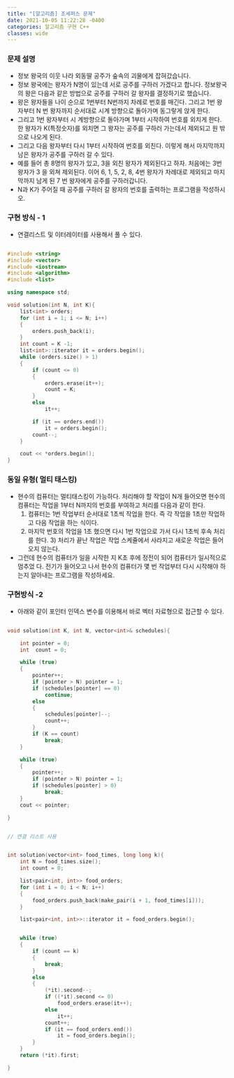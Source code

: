 ```yaml
---
title: "[알고리즘] 조세퍼스 문제"
date: 2021-10-05 11:22:28 -0400
categories: 알고리즘 구현 C++
classes: wide
---
```


### 문제 설명

- 정보 왕국의 이웃 나라 외동딸 공주가 숲속의 괴물에게 잡혀갔습니다.
- 정보 왕국에는 왕자가 N명이 있는데 서로 공주를 구하러 가겠다고 합니다. 정보왕국의 왕은 다음과 같은 방법으로 공주를 구하러 갈 왕자를 결정하기로 했습니다.
- 왕은 왕자들을 나이 순으로 1번부터 N번까지 차례로 번호를 매긴다. 그리고 1번 왕자부터 N 번 왕자까지 순서대로 시계 방향으로 돌아가며 동그랗게 앉게 한다. 
- 그리고 1번 왕자부터 시 계방향으로 돌아가며 1부터 시작하여 번호를 외치게 한다. 한 왕자가 K(특정숫자)를 외치면 그 왕자는 공주를 구하러 가는데서 제외되고 원 밖으로 나오게 된다. 
- 그리고 다음 왕자부터 다시 1부터 시작하여 번호를 외친다. 이렇게 해서 마지막까지 남은 왕자가 공주를 구하러 갈 수 있다.
- 예를 들어 총 8명의 왕자가 있고, 3을 외친 왕자가 제외된다고 하자. 처음에는 3번 왕자가 3 을 외쳐 제외된다. 이어 6, 1, 5, 2, 8, 4번 왕자가 차례대로 제외되고 마지막까지 남게 된 7 번 왕자에게 공주를 구하러갑니다.
- N과 K가 주어질 때 공주를 구하러 갈 왕자의 번호를 출력하는 프로그램을 작성하시오.

### 구현 방식 - 1

- 연결리스트 및 이터레이터를 사용해서 풀 수 있다.

```cpp

#include <string>
#include <vector>
#include <iostream>
#include <algorithm>
#include <list>

using namespace std;

void solution(int N, int K){
    list<int> orders;
    for (int i = 1; i <= N; i++)
    {
        orders.push_back(i);
    }
    int count = K -1;
    list<int>::iterator it = orders.begin();
    while (orders.size() > 1)
    {
        if (count <= 0)
        {
            orders.erase(it++);
            count = K;
        }
        else
            it++;

        if (it == orders.end())
            it = orders.begin();
        count--;
    }

    cout << *orders.begin();
}

```


### 동일 유형( 멀티 태스킹)

- 현수의 컴퓨터는 멀티태스킹이 가능하다. 처리해야 할 작업이 N개 들어오면 현수의 컴퓨터는 작업을 1부터 N까지의 번호를 부여하고 처리를 다음과 같이 한다.
    1. 컴퓨터는 1번 작업부터 순서대로 1초씩 작업을 한다. 즉 각 작업을 1초만 작업하고 다음 작업을 하는 식이다.
    2. 마지막 번호의 작업을 1초 했으면 다시 1번 작업으로 가서 다시 1초씩 후속 처리를 한다. 3) 처리가 끝난 작업은 작업 스케쥴에서 사라지고 새로운 작업은 들어오지 않는다.
- 그런데 현수의 컴퓨터가 일을 시작한 지 K초 후에 정전이 되어 컴퓨터가 일시적으로 멈추었 다. 전기가 들어오고 나서 현수의 컴퓨터가 몇 번 작업부터 다시 시작해야 하는지 알아내는 프로그램을 작성하세요.

### 구현방식 -2

- 아래와 같이 포인터 인덱스 변수를 이용해서 바로 벡터 자료형으로 접근할 수 있다.


```cpp

void solution(int K, int N, vector<int>& schedules){

    int pointer = 0;
    int  count = 0;

    while (true)
    {
        pointer++;
        if (pointer > N) pointer = 1;
        if (schedules[pointer] == 0)
            continue;
        else
        {
            schedules[pointer]--;
            count++;
        }
        if (K == count)
            break;
    }

    while (true)
    {
        pointer++;
        if (pointer > N) pointer = 1;
        if (schedules[pointer] > 0)
            break;
    }
    cout << pointer;

}


// 연결 리스트 사용


int solution(vector<int> food_times, long long k){
    int N = food_times.size();
    int count = 0;

    list<pair<int, int>> food_orders;
    for (int i = 0; i < N; i++)
    {
        food_orders.push_back(make_pair(i + 1, food_times[i]));  
    }

    list<pair<int, int>>::iterator it = food_orders.begin();


    while (true)
    {
        if (count == k)
        {
            break;
        }
        else
        {
            (*it).second--;
            if ((*it).second <= 0)
                food_orders.erase(it++);
            else
                it++;
            count++;
            if (it == food_orders.end())
                it = food_orders.begin();
        }
    }
    return (*it).first;

}
```